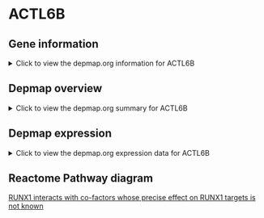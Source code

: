 <h1>ACTL6B</h1>

<h2>Gene information</h2>
<details>
  <summary>Click to view the depmap.org information for ACTL6B</summary>
  <iframe src="https://depmap.org/portal/gene/ACTL6B?tab=about" style="border:none;width:100%;height:800px"></iframe>
</details>

<h2>Depmap overview</h2>
<details>
  <summary>Click to view the depmap.org summary for ACTL6B</summary>
  <iframe src="https://depmap.org/portal/gene/ACTL6B?tab=overview" style="border:none;width:100%;height:800px"></iframe>
</details>

<h2>Depmap expression</h2>
<details>
  <summary>Click to view the depmap.org expression data for ACTL6B</summary>
  <iframe src="https://depmap.org/portal/gene/ACTL6B?tab=characterization" style="border:none;width:100%;height:800px"></iframe>
</details>



<h2>Reactome Pathway diagram</h2>
<a href="https://reactome.org/PathwayBrowser/#/R-HSA-8939243" target="_BLANK">RUNX1 interacts with co-factors whose precise effect on RUNX1 targets is not known</a>



